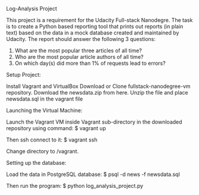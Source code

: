 Log-Analysis Project

This project is a requirement for the Udacity Full-stack Nanodegre. The task is to create a Python based
reporting tool that prints out reports (in plain text) based on the data in a mock database created and maintained by Udacity. 
The report should answer the following 3 questions:

1. What are the most popular three articles of all time?
2. Who are the most popular article authors of all time?
3. On which day(s) did more than 1% of requests lead to errors?

Setup Project:

Install Vagrant and VirtualBox
Download or Clone fullstack-nanodegree-vm repository.
Download the newsdata.zip from here. Unzip the file and place newsdata.sql in the vagrant file


Launching the Virtual Machine:

Launch the Vagrant VM inside Vagrant sub-directory in the downloaded repository using command:
  $ vagrant up

Then ssh connect to it:
  $ vagrant ssh

Change directory to /vagrant.

Setting up the database:

Load the data in PostgreSQL database:
 $ psql -d news -f newsdata.sql

Then run the program:
  $ python log_analysis_project.py